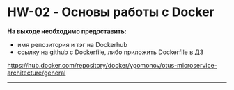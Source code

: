 # HW-02 - Основы работы с Docker

**На выходе необходимо предоставить:**
* имя репозитория и тэг на Dockerhub
* ссылку на github c Dockerfile, либо приложить Dockerfile в ДЗ

https://hub.docker.com/repository/docker/ygomonov/otus-microservice-architecture/general

---